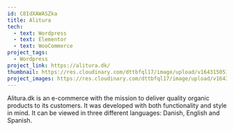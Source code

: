 ```yaml
---
id: C8IdXAWASZka
title: Alitura
tech:
  - text: Wordpress
  - text: Elementor
  - text: WooCommerce
project_tags:
  - Wordpress
project_link: https://alitura.dk/
thumbnail: https://res.cloudinary.com/dttbfql17/image/upload/v1643150514/911/thumbnail_wpqgnc.jpg
project_images: https://res.cloudinary.com/dttbfql17/image/upload/v1643398254/alitura/image1_oxgpbp.png
---
```

Alitura.dk is an e-commerce with the mission to deliver quality organic products to its customers. It was developed with both functionality and style in mind. It can be viewed in three different languages: Danish, English and Spanish.